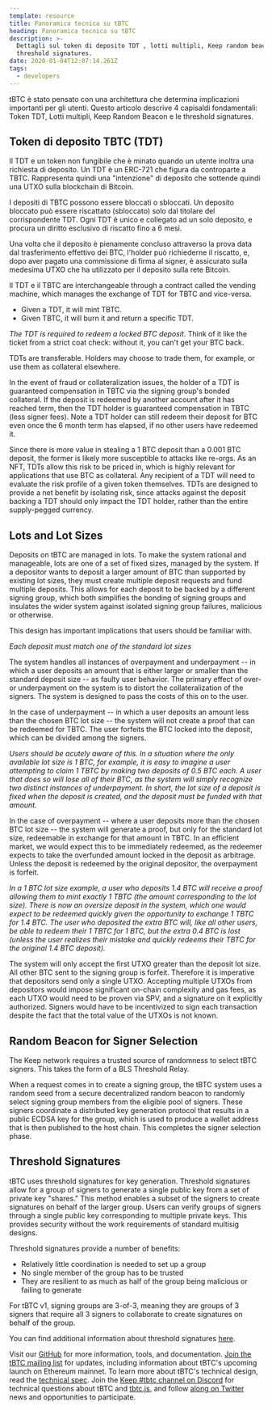 ```yaml
---
template: resource
title: Panoramica tecnica su tBTC
heading: Panoramica tecnica su tBTC
description: >-
  Dettagli sul token di deposito TDT , lotti multipli, Keep random beacon, e le
  threshold signatures.
date: 2020-01-04T12:07:14.261Z
tags:
  - developers
---
```

tBTC è stato pensato con una architettura che determina implicazioni importanti per gli utenti. Questo articolo descrive 4 capisaldi fondamentali: Token TDT, Lotti multipli, Keep Random Beacon e le threshold signatures.

## Token di deposito TBTC (TDT)

Il TDT e un token non fungibile che è minato quando un utente inoltra una richiesta di deposito. Un TDT è un ERC-721 che figura da controparte a TBTC. Rappresenta quindi una  "intenzione" di deposito che sottende quindi una UTXO sulla blockchain di Bitcoin.

I depositi di TBTC possono essere bloccati o sbloccati. Un deposito bloccato può essere riscattato (sbloccato) solo dal titolare del corrispondente TDT. Ogni TDT è unico e collegato ad un solo deposito, e procura un diritto esclusivo di riscatto fino a 6 mesi.

Una volta che il deposito è pienamente concluso attraverso la prova data dal trasferimento effettivo dei BTC, l'holder può richiederne il riscatto, e, dopo aver pagato una commissione di firma al signer, è assicurato sulla medesima UTXO che ha utilizzato per il deposito sulla rete Bitcoin.

Il TDT e il TBTC are interchangeable through a contract called the vending machine, which manages the exchange of TDT for TBTC and vice-versa.

* Given a TDT, it will mint TBTC.
* Given TBTC, it will burn it and return a specific TDT.

*The TDT is required to redeem a locked BTC deposit*. Think of it like the ticket from a strict coat check: without it, you can&#39;t get your BTC back.

TDTs are transferable. Holders may choose to trade them, for example, or use them as collateral elsewhere.

In the event of fraud or collateralization issues, the holder of a TDT is guaranteed compensation in TBTC via the signing group&#39;s bonded collateral. If the deposit is redeemed by another account after it has reached term, then the TDT holder is guaranteed compensation in TBTC (less signer fees). Note a TDT holder can still redeem their deposit for BTC even once the 6 month term has elapsed, if no other users have redeemed it.

Since there is more value in stealing a 1 BTC deposit than a 0.001 BTC deposit, the former is likely more susceptible to attacks like re-orgs. As an NFT, TDTs allow this risk to be priced in, which is highly relevant for applications that use BTC as collateral. Any recipient of a TDT will need to evaluate the risk profile of a given token themselves. TDTs are designed to provide a net benefit by isolating risk, since attacks against the deposit backing a TDT should only impact the TDT holder, rather than the entire supply-pegged currency.

## Lots and Lot Sizes

Deposits on tBTC are managed in lots. To make the system rational and manageable, lots are one of a set of fixed sizes, managed by the system. If a depositor wants to deposit a larger amount of BTC than supported by existing lot sizes, they must create multiple deposit requests and fund multiple deposits. This allows for each deposit to be backed by a different signing group, which both simplifies the bonding of signing groups and insulates the wider system against isolated signing group failures, malicious or otherwise.

This design has important implications that users should be familiar with.

*Each deposit must match one of the standard lot sizes*

The system handles all instances of overpayment and underpayment -- in which a user deposits an amount that is either larger or smaller than the standard deposit size -- as faulty user behavior. The primary effect of over- or underpayment on the system is to distort the collateralization of the signers. The system is designed to pass the costs of this on to the user.

In the case of underpayment -- in which a user deposits an amount less than the chosen BTC lot size -- the system will not create a proof that can be redeemed for TBTC. The user forfeits the BTC locked into the deposit, which can be divided among the signers.

*Users should be acutely aware of this. In a situation where the only available lot size is 1 BTC, for example, it is easy to imagine a user attempting to claim 1 TBTC by making two deposits of 0.5 BTC each. A user that does so will lose all of their BTC, as the system will simply recognize two distinct instances of underpayment. In short, the lot size of a deposit is fixed when the deposit is created, and the deposit must be funded with that amount.*

In the case of overpayment -- where a user deposits more than the chosen BTC lot size -- the system will generate a proof, but only for the standard lot size, redeemable in exchange for that amount in TBTC. In an efficient market, we would expect this to be immediately redeemed, as the redeemer expects to take the overfunded amount locked in the deposit as arbitrage. Unless the deposit is redeemed by the original depositor, the overpayment is forfeit.

*In a 1 BTC lot size example, a user who deposits 1.4 BTC will receive a proof allowing them to mint exactly 1 TBTC (the amount corresponding to the lot size). There is now an oversize deposit in the system, which one would expect to be redeemed quickly given the opportunity to exchange 1 TBTC for 1.4 BTC. The user who deposited the extra BTC will, like all other users, be able to redeem their 1 TBTC for 1 BTC, but the extra 0.4 BTC is lost (unless the user realizes their mistake and quickly redeems their TBTC for the original 1.4 BTC deposit).*

The system will only accept the first UTXO greater than the deposit lot size. All other BTC sent to the signing group is forfeit. Therefore it is imperative that depositors send only a single UTXO. Accepting multiple UTXOs from depositors would impose significant on-chain complexity and gas fees, as each UTXO would need to be proven via SPV, and a signature on it explicitly authorized. Signers would have to be incentivized to sign each transaction despite the fact that the total value of the UTXOs is not known.

## Random Beacon for Signer Selection

The Keep network requires a trusted source of randomness to select tBTC signers. This takes the form of a BLS Threshold Relay.

When a request comes in to create a signing group, the tBTC system uses a random seed from a secure decentralized random beacon to randomly select signing group members from the eligible pool of signers. These signers coordinate a distributed key generation protocol that results in a public ECDSA key for the group, which is used to produce a wallet address that is then published to the host chain. This completes the signer selection phase.

## Threshold Signatures

tBTC uses threshold signatures for key generation. Threshold signatures allow for a group of signers to generate a single public key from a set of private key &quot;shares.&quot; This method enables a subset of the signers to create signatures on behalf of the larger group. Users can verify groups of signers through a single public key corresponding to multiple private keys. This provides security without the work requirements of standard multisig designs.

Threshold signatures provide a number of benefits:

* Relatively little coordination is needed to set up a group
* No single member of the group has to be trusted
* They are resilient to as much as half of the group being malicious or failing to generate

For tBTC v1, signing groups are 3-of-3, meaning they are groups of 3 signers that require all 3 signers to collaborate to create signatures on behalf of the group.

You can find additional information about threshold signatures [here](https://blog.keep.network/threshold-signatures-ff2c2b98d9c7).

Visit our [GitHub](https://github.com/keep-network/tbtc) for more information, tools, and documentation. [Join the tBTC mailing list](https://tbtc.network/#mailing-list) for updates, including information about tBTC&#39;s upcoming launch on Ethereum mainnet. To learn more about tBTC&#39;s technical design, read the [technical spec](http://docs.keep.network/tbtc/index.pdf). Join the [Keep #tbtc channel on Discord](https://chat.tbtc.network) for technical questions about tBTC and [tbtc.js](https://tbtc.network/news/2020-02-14-announcing-tbtc-js), and follow [along on Twitter](https://twitter.com/search?q=%22%23tbtc%22&src=typed_query) news and opportunities to participate.
